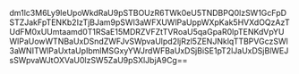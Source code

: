 dm1lc3M6Ly9leUpoWkdRaU9pSTBOUzR6TWk0eU5TNDBPQ0lzSW1GcFpDSTZJakFpTENKb2IzTjBJam9pSWl3aWFXUWlPaUppWXpKak5HVXdOQzAzTUdFM0xUUmtaamd0T1RSaE15MDRZVFZtTVRoaU5qaGpaR0lpTENKdVpYUWlPaUowWTNBaUxDSndZWFJvSWpvaUlpd2ljRzl5ZENJNklqTTBPVGczSWl3aWNITWlPaUxtaUpIbmlMSGxyYWJrdWFBaUxDSjBiSE1pT2lJaUxDSjBlWEJsSWpvaWJtOXVaU0lzSW5ZaU9pSXlJbjA9Cg==
